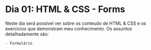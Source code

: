 # Dia 01: HTML & CSS - Forms

Neste dia será possível ver sobre os conteudo de HTML & CSS e os exercicios que demonstram meu conhecimento. Os assuntos detalhadamente são:
```
- Formulário
